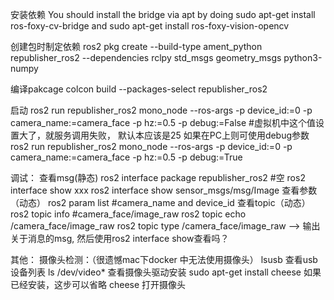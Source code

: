 安装依赖
You should install the bridge via apt by doing sudo apt-get install ros-foxy-cv-bridge and sudo apt-get install ros-foxy-vision-opencv



创建包时制定依赖
ros2 pkg create --build-type ament_python republisher_ros2 --dependencies rclpy std_msgs geometry_msgs python3-numpy

编译pakcage
colcon build --packages-select republisher_ros2


启动
ros2 run republisher_ros2 mono_node --ros-args -p device_id:=0 -p camera_name:=camera_face -p hz:=0.5 -p debug:=False #虚拟机中这个值设置大了，就服务调用失败， 默认本应该是25
如果在PC上则可使用debug参数
ros2 run republisher_ros2 mono_node --ros-args -p device_id:=0 -p camera_name:=camera_face -p hz:=0.5 -p debug:=True

调试：
查看msg(静态)
ros2 interface package republisher_ros2 #空
ros2 interface show xxx 
ros2 interface show sensor_msgs/msg/Image
查看参数（动态）
ros2 param list #camera_name and device_id
查看topic（动态）
ros2 topic info #camera_face/image_raw
ros2 topic echo /camera_face/image_raw
ros2 topic type /camera_face/image_raw --> 输出关于消息的msg, 然后使用ros2 interface show查看吗？


其他：
摄像头检测：（很遗憾mac下docker 中无法使用摄像头）
lsusb 查看usb设备列表
ls /dev/video* 查看摄像头驱动安装
sudo apt-get install cheese 如果已经安装，这步可以省略
cheese 打开摄像头

